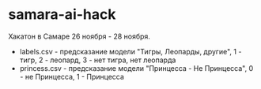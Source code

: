 # samara-ai-hack
Хакатон в Самаре 26 ноября - 28 ноября.

- labels.csv - предсказание модели "Тигры, Леопарды, другие", 1 - тигр, 2 - леопард, 3 - нет тигра, нет леопарда
- princess.csv - предсказание модели "Принцесса - Не Принцесса", 0 - не Принцесса, 1 - Принцесса
